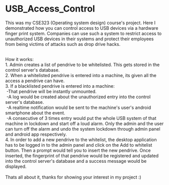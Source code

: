 # USB_Access_Control

This was my CSE323 (Operating system design) course's project.
Here I demonstrated how you can control access to USB devices via a hardware finger print system.
Companies can use such a system to restrict access to unauthorized USB devices in their systems and protect their employees from being victims of attacks such as drop drive hacks.

 <br />
 How it works:
 <br />
 1. Admin creates a list of pendrive to be whitelisted. This gets stored in the control server's database.  <br />
 2. When a whitelisted pendrive is entered into a machine, its given all the access a pendrive can have. <br />
 3. If a blacklisted pendrive is entered into a machine:  <br />
 &nbsp;-That pendrive will be instantly unmounted.<br />
 &nbsp;-A log would be created about the unauthorized entry into the control server's database.<br />
 &nbsp;-A realtime notification would be sent to the machine's user's android smartphone about the event.<br />
 &nbsp;-A consecutive of 3 times entry would put the whole USB system of that machine in lockdown and start off a loud alarm. Only the admin and the user can turn off the alarm and undo the system lockdown through admin panel and android app respectively.<br />
 4. In order to add a new pendrive to the whitelist, the desktop application has to be logged in to the admin panel and click on the Add to whitelist button. Then a prompt would tell you to insert the new pendrive. Once inserted, the fingerprint of that pendrive would be registered and updated into the control server's database and a success message would be displayed.<br />
 <br />
 Thats all about it, thanks for showing your interest in my project :)
